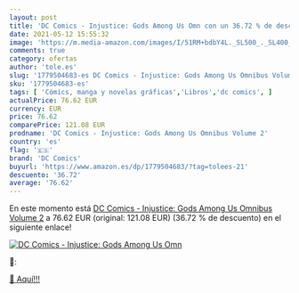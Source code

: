 ```yaml
---
layout: post
title: 'DC Comics - Injustice: Gods Among Us Omn con un 36.72 % de descuento'
date: 2021-05-12 15:55:32
image: 'https://m.media-amazon.com/images/I/51RM+bdbY4L._SL500_._SL400_.jpg'
comments: true
category: ofertas
author: 'tole.es'
slug: '1779504683-es DC Comics - Injustice: Gods Among Us Omnibus Volume 2'
sku: '1779504683-es'
tags: [ 'Cómics, manga y novelas gráficas','Libros','dc comics', ]
actualPrice: 76.62 EUR
currency: EUR
price: 76.62
comparePrice: 121.08 EUR
prodname: 'DC Comics - Injustice: Gods Among Us Omnibus Volume 2'
country: 'es'
flag: '🇪🇸'
brand: 'DC Comics'
buyurl: 'https://www.amazon.es/dp/1779504683/?tag=tolees-21'
descuento: '36.72'
average: '76.62'
---
```


En este momento está [DC Comics - Injustice: Gods Among Us Omnibus Volume 2](https://www.amazon.es/dp/1779504683/?tag=tolees-21) a 76.62 EUR (original: 121.08 EUR) (36.72 %  de descuento) en el siguiente enlace!

[![DC Comics - Injustice: Gods Among Us Omn](https://m.media-amazon.com/images/I/51RM+bdbY4L._SL500_._SL400_.jpg)](https://www.amazon.es/dp/1779504683/?tag=tolees-21)

🔎:


[🛒 Aquí!!!](https://www.amazon.es/dp/1779504683/?tag=tolees-21)
